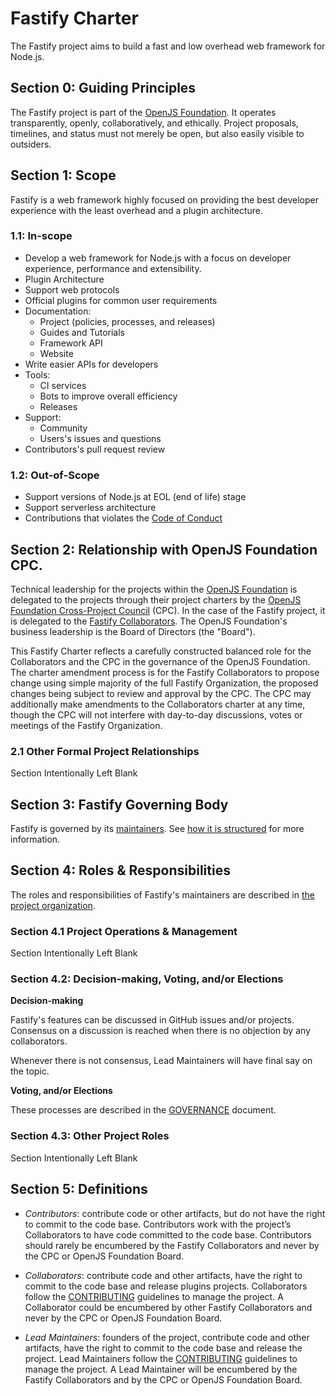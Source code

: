 # Fastify Charter

The Fastify project aims to build a fast and low overhead web framework for
Node.js.


## Section 0: Guiding Principles

The Fastify project is part of the [OpenJS Foundation][openjs foundation]. It
operates transparently, openly, collaboratively, and ethically. Project
proposals, timelines, and status must not merely be open, but also easily
visible to outsiders.


## Section 1: Scope

Fastify is a web framework highly focused on providing the best developer
experience with the least overhead and a plugin architecture.

### 1.1: In-scope

+ Develop a web framework for Node.js with a focus on developer experience,
  performance and extensibility.
+ Plugin Architecture
+ Support web protocols
+ Official plugins for common user requirements
+ Documentation:
  + Project (policies, processes, and releases)
  + Guides and Tutorials
  + Framework API
  + Website
+ Write easier APIs for developers
+ Tools:
  + CI services
  + Bots to improve overall efficiency
  + Releases
+ Support:
  + Community
  + Users's issues and questions
+ Contributors's pull request review

### 1.2: Out-of-Scope

+ Support versions of Node.js at EOL (end of life) stage
+ Support serverless architecture
+ Contributions that violates the [Code of Conduct](CODE_OF_CONDUCT.md)


## Section 2: Relationship with OpenJS Foundation CPC.

Technical leadership for the projects within the [OpenJS Foundation][openjs
foundation] is delegated to the projects through their project charters by the
[OpenJS Foundation Cross-Project Council](https://openjsf.org/about/governance/)
(CPC). In the case of the Fastify project, it is delegated to the [Fastify
Collaborators](README.md#team). The OpenJS Foundation's business leadership is
the Board of Directors (the "Board").

This Fastify Charter reflects a carefully constructed balanced role for the
Collaborators and the CPC in the governance of the OpenJS Foundation. The
charter amendment process is for the Fastify Collaborators to propose change
using simple majority of the full Fastify Organization, the proposed changes
being subject to review and approval by the CPC. The CPC may additionally make
amendments to the Collaborators charter at any time, though the CPC will not
interfere with day-to-day discussions, votes or meetings of the Fastify
Organization.


### 2.1 Other Formal Project Relationships

Section Intentionally Left Blank


## Section 3: Fastify Governing Body

Fastify is governed by its [maintainers](README.md#team). See [how it is
structured](GOVERNANCE.md) for more information.


## Section 4: Roles & Responsibilities

The roles and responsibilities of Fastify's maintainers are described in [the
project organization](GOVERNANCE.md).

### Section 4.1 Project Operations & Management

Section Intentionally Left Blank

### Section 4.2: Decision-making, Voting, and/or Elections

**Decision-making**

Fastify's features can be discussed in GitHub issues and/or projects. Consensus
on a discussion is reached when there is no objection by any collaborators.

Whenever there is not consensus, Lead Maintainers will have final say on the
topic.

**Voting, and/or Elections**

These processes are described in the [GOVERNANCE](GOVERNANCE.md) document.

### Section 4.3: Other Project Roles

Section Intentionally Left Blank

## Section 5: Definitions

+ *Contributors*: contribute code or other artifacts, but do not have the right
  to commit to the code base. Contributors work with the project’s Collaborators
  to have code committed to the code base. Contributors should rarely be
  encumbered by the Fastify Collaborators and never by the CPC or OpenJS
  Foundation Board.

+ *Collaborators*: contribute code and other artifacts, have the right to commit
  to the code base and release plugins projects. Collaborators follow the
  [CONTRIBUTING](CONTRIBUTING.md) guidelines to manage the project. A
  Collaborator could be encumbered by other Fastify Collaborators and never by
  the CPC or OpenJS Foundation Board.

+ *Lead Maintainers*: founders of the project, contribute code and other
  artifacts, have the right to commit to the code base and release the project.
  Lead Maintainers follow the [CONTRIBUTING](CONTRIBUTING.md) guidelines to
  manage the project. A Lead Maintainer will be encumbered by the Fastify
  Collaborators and by the CPC or OpenJS Foundation Board.

[openjs foundation]: https://openjsf.org
